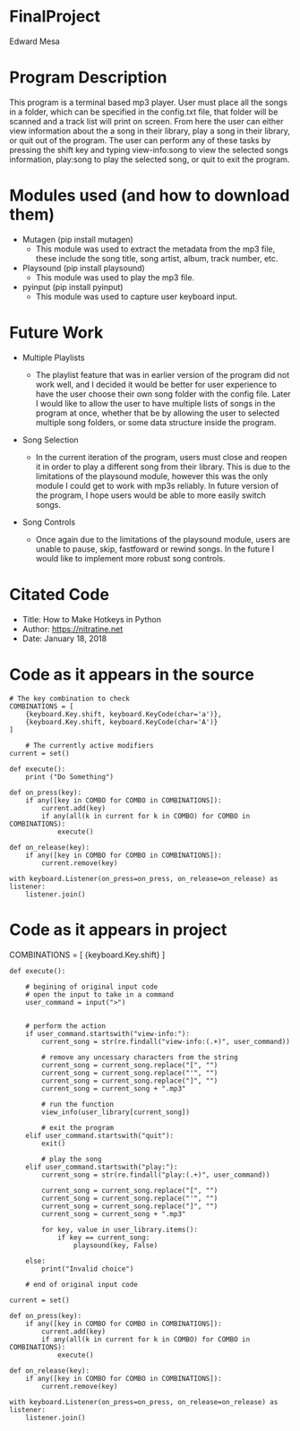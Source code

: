 # FinalProject
Edward Mesa

# Program Description

This program is a terminal based mp3 player. User must place all the songs in a folder, which can be specified in the config.txt file, that folder will be scanned and a track list will print on screen. From here the user can either view information about the a song in their library, play a song in their library, or quit out of the program. The user can perform any of these tasks by pressing the shift key and typing view-info:song to view the selected songs information, play:song to play the selected song, or quit to exit the program.



# Modules used (and how to download them)
- Mutagen (pip install mutagen)
    - This module was used to extract the metadata from the mp3 file, these include the song title, song artist, album, track number, etc.
- Playsound (pip install playsound)
    - This module was used to play the mp3 file.
- pyinput (pip install pyinput)
    - This module was used to capture user keyboard input.

# Future Work
- Multiple Playlists
    - The playlist feature that was in earlier version of the program did not work well, and I decided it would be better for user experience to have the user choose their own song folder with the config file. Later I would like to allow the user to have multiple lists of songs in the program at once, whether that be by allowing the user to selected multiple song folders, or some data structure inside the program.

- Song Selection
    - In the current iteration of the program, users must close and reopen it in order to play a different song from their library. This is due to the limitations of the playsound module, however this was the only module I could get to work with mp3s reliably. In future version of the program, I hope users would be able to more easily switch songs.

- Song Controls
    - Once again due to the limitations of the playsound module, users are unable to pause, skip, fastfoward or rewind songs. In the future I would like to implement more robust song controls.


# Citated Code
- Title: How to Make Hotkeys in Python
- Author: https://nitratine.net
- Date: January 18, 2018

# Code as it appears in the source

    # The key combination to check
    COMBINATIONS = [
        {keyboard.Key.shift, keyboard.KeyCode(char='a')},
        {keyboard.Key.shift, keyboard.KeyCode(char='A')}
    ]

        # The currently active modifiers
    current = set()

    def execute():
        print ("Do Something")

    def on_press(key):
        if any([key in COMBO for COMBO in COMBINATIONS]):
            current.add(key)
            if any(all(k in current for k in COMBO) for COMBO in COMBINATIONS):
                execute()

    def on_release(key):
        if any([key in COMBO for COMBO in COMBINATIONS]):
            current.remove(key)

    with keyboard.Listener(on_press=on_press, on_release=on_release) as listener:
        listener.join()

# Code as it appears in project
COMBINATIONS = [
    {keyboard.Key.shift}
]


    def execute():

        # begining of original input code
        # open the input to take in a command 
        user_command = input(">")


        # perform the action
        if user_command.startswith("view-info:"):
            current_song = str(re.findall("view-info:(.+)", user_command))

            # remove any uncessary characters from the string
            current_song = current_song.replace("[", "")
            current_song = current_song.replace("'", "")
            current_song = current_song.replace("]", "")
            current_song = current_song + ".mp3"

            # run the function
            view_info(user_library[current_song])

            # exit the program
        elif user_command.startswith("quit"):
            exit()

            # play the song
        elif user_command.startswith("play:"):
            current_song = str(re.findall("play:(.+)", user_command))

            current_song = current_song.replace("[", "")
            current_song = current_song.replace("'", "")
            current_song = current_song.replace("]", "")
            current_song = current_song + ".mp3"

            for key, value in user_library.items():
                if key == current_song:
                    playsound(key, False)

        else:
            print("Invalid choice")

        # end of original input code    

    current = set()

    def on_press(key):
        if any([key in COMBO for COMBO in COMBINATIONS]):
            current.add(key)
            if any(all(k in current for k in COMBO) for COMBO in COMBINATIONS):
                execute()

    def on_release(key):
        if any([key in COMBO for COMBO in COMBINATIONS]):
            current.remove(key)

    with keyboard.Listener(on_press=on_press, on_release=on_release) as listener:
        listener.join()        
